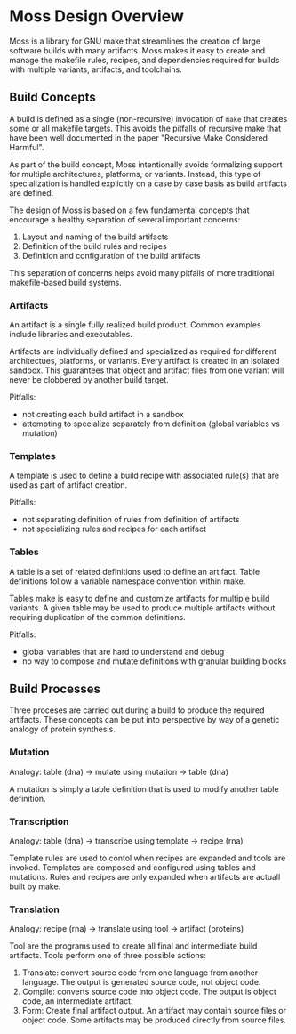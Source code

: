 # Moss Design Overview

Moss is a library for GNU make that streamlines the creation of large
software builds with many artifacts. Moss makes it easy to create and manage
the makefile rules, recipes, and dependencies required for builds with
multiple variants, artifacts, and toolchains.

## Build Concepts

A build is defined as a single (non-recursive) invocation of `make` that
creates some or all makefile targets. This avoids the pitfalls of recursive
make that have been well documented in the paper "Recursive Make Considered
Harmful".

As part of the build concept, Moss intentionally avoids formalizing support
for multiple architectures, platforms, or variants. Instead, this type of specialization
is handled explicitly on a case by case basis as build artifacts are defined.

The design of Moss is based on a few fundamental concepts that encourage a
healthy separation of several important concerns:

1. Layout and naming of the build artifacts 
2. Definition of the build rules and recipes
3. Definition and configuration of the build artifacts 

This separation of concerns helps avoid many pitfalls of more traditional
makefile-based build systems.

### Artifacts

An artifact is a single fully realized build product. Common examples include
libraries and executables.

Artifacts are individually defined and specialized as required for different
architectues, platforms, or variants. Every artifact is 
created in an isolated sandbox. This guarantees that object and
artifact files from one variant will never be clobbered by another build
target.

Pitfalls:
- not creating each build artifact in a sandbox
- attempting to specialize separately from definition (global variables vs mutation)

### Templates 

A template is used to define a build recipe with associated rule(s) that are used as part of artifact creation.

Pitfalls:
- not separating definition of rules from definition of artifacts
- not specializing rules and recipes for each artifact

### Tables

A table is a set of related definitions used to define an artifact.
Table definitions follow a variable namespace convention within make.

Tables make is easy to define and customize artifacts for multiple build variants.
A given table may be used to produce multiple artifacts without requiring duplication of the common definitions.

Pitfalls:
- global variables that are hard to understand and debug
- no way to compose and mutate definitions with granular building blocks

## Build Processes

Three proceses are carried out during a build to produce the required artifacts.
These concepts can be put into perspective by way of a genetic analogy of protein synthesis.

### Mutation

Analogy: table (dna) -> mutate using mutation -> table (dna)

A mutation is simply a table definition that is used to modify another table definition.

### Transcription

Analogy: table (dna) -> transcribe using template -> recipe (rna)

Template rules are used to contol when recipes are expanded and tools are invoked.
Templates are composed and configured using tables and mutations.  Rules
and recipes are only expanded when artifacts are actuall built by make.

### Translation

Analogy: recipe (rna) -> translate using tool -> artifact (proteins)

Tool are the programs used to create all final and intermediate build artifacts.
Tools perform one of three possible actions:

1. Translate: convert source code from one language from another language. The output is generated source code, not object code.
2. Compile: converts source code into object code.  The output is object code, an intermediate artifact.
3. Form: Create final artifact output. An artifact may contain source files or object code. Some artifacts may be produced directly from source files.